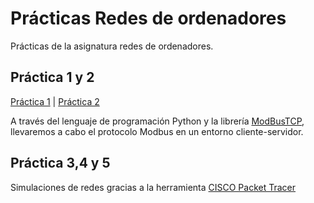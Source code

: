 # Prácticas Redes de ordenadores
Prácticas de la asignatura redes de ordenadores.


## Práctica 1 y 2
[Práctica 1](practica_1) | [Práctica 2](practica_2)

A través del lenguaje de programación Python y la librería [ModBusTCP](https://github.com/sourceperl/pyModbusTCP), llevaremos a cabo el protocolo Modbus en un entorno cliente-servidor.

## Práctica 3,4 y 5
Simulaciones de redes gracias a la herramienta [CISCO Packet Tracer](https://www.netacad.com/es/courses/packet-tracer)
